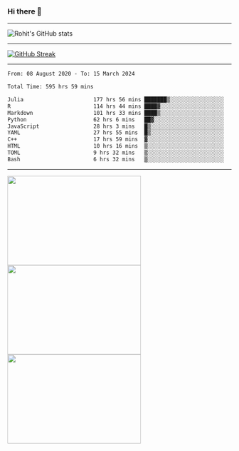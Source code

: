 ### Hi there 👋

<hr/>

![Rohit's GitHub stats](https://github-readme-stats.vercel.app/api?username=RohitRathore1&show_icons=true&theme=transparent)

<hr/>

[![GitHub Streak](http://github-readme-streak-stats.herokuapp.com?user=RohitRathore1&theme=dark&mode=weekly)](https://git.io/streak-stats)

<hr/>

<!--START_SECTION:waka-->

```txt
From: 08 August 2020 - To: 15 March 2024

Total Time: 595 hrs 59 mins

Julia                      177 hrs 56 mins ███████▒░░░░░░░░░░░░░░░░░   29.86 %
R                          114 hrs 44 mins ████▓░░░░░░░░░░░░░░░░░░░░   19.25 %
Markdown                   101 hrs 33 mins ████▒░░░░░░░░░░░░░░░░░░░░   17.04 %
Python                     62 hrs 6 mins   ██▓░░░░░░░░░░░░░░░░░░░░░░   10.42 %
JavaScript                 28 hrs 3 mins   █▒░░░░░░░░░░░░░░░░░░░░░░░   04.71 %
YAML                       27 hrs 55 mins  █▒░░░░░░░░░░░░░░░░░░░░░░░   04.68 %
C++                        17 hrs 59 mins  ▓░░░░░░░░░░░░░░░░░░░░░░░░   03.02 %
HTML                       10 hrs 16 mins  ▒░░░░░░░░░░░░░░░░░░░░░░░░   01.72 %
TOML                       9 hrs 32 mins   ▒░░░░░░░░░░░░░░░░░░░░░░░░   01.60 %
Bash                       6 hrs 32 mins   ▒░░░░░░░░░░░░░░░░░░░░░░░░   01.10 %
```

<!--END_SECTION:waka-->

<hr/>

<p>
  <img src="https://wakatime.com/share/@TeAmp0is0N/0205e68a-e5ed-48bf-b870-3c94c1fa77d3.svg" width="300" height="200">
  <img src="https://wakatime.com/share/@TeAmp0is0N/3935ee43-08a3-493e-8b95-60c1f9204b15.svg" width="300" height="200">
  <img src="https://wakatime.com/share/@TeAmp0is0N/8717aacc-7340-44e0-abb1-987dc9823fcd.svg" width="300" height="200">
</p>




